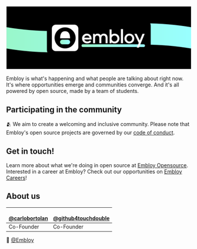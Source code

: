![Colorful Embloy logo in front of a textured horizontal banner](https://raw.githubusercontent.com/Embloy/.github/main/profile/githubbanner.png)

Embloy is what's happening and what people are talking about right now.
It's where opportunities emerge and communities converge.
And it's all powered by open source, made by a team of students.

## Participating in the community

🫂 We aim to create a welcoming and inclusive community. Please note that Embloy's open source projects are governed by our [code of conduct](https://github.com/embloy/.github/blob/main/code-of-conduct.md).

## Get in touch!

Learn more about what we're doing in open source at [Embloy Opensource](https://embloy.com/en).
Interested in a career at Embloy? Check out our opportunities on [Embloy Careers](https://embloy.com/en/contribute)!

## About us
| <a href="https://github.com/carlobortolan"><img src="https://avatars.githubusercontent.com/u/106114526?v=4?s=100" width="100px;" alt=""/><br />@carlobortolan</a> | <a href="https://github.com/github4touchdouble"><img src="https://avatars.githubusercontent.com/u/59091490?v=4?s=100" width="100px;" alt=""/><br />@github4touchdouble</a> |
|---|---|
| Co-Founder | Co-Founder |

👋  [@Embloy](https://linkedIn.com/in/Embloy)
